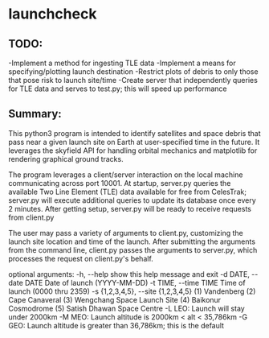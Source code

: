 # launchcheck

## TODO:
-Implement a method for ingesting TLE data
-Implement a means for specifying/plotting launch destination
-Restrict plots of debris to only those that pose risk to launch site/time
-Create server that independently queries for TLE data and serves to test.py; this will speed up performance

## Summary:
This python3 program is intended to identify satellites and space debris that pass near a given launch site on Earth at user-specified time in the future. It leverages the skyfield API for handling orbital mechanics and matplotlib for rendering graphical ground tracks.

The program leverages a client/server interaction on the local machine communicating across port 10001. At startup, server.py queries the available Two Line Element (TLE) data available for free from CelesTrak; server.py will execute additional queries to update its database once every 2 minutes. After getting setup, server.py will be ready to receive requests from client.py

The user may pass a variety of arguments to client.py, customizing the launch site location and time of the launch. After submitting the arguments from the command line, client.py passes the arguments to server.py, which processes the request on client.py's behalf.

optional arguments:
  -h, --help            show this help message and exit
  -d DATE, --date DATE  Date of launch (YYYY-MM-DD)
  -t TIME, --time TIME  Time of launch (0000 thru 2359)
  -s {1,2,3,4,5}, --site {1,2,3,4,5}
	(1) Vandenberg
	(2) Cape Canaveral
	(3) Wengchang Space Launch Site
	(4) Baikonur Cosmodrome
	(5) Satish Dhawan Space Centre
  -L                    LEO: Launch will stay under 2000km
  -M                    MEO: Launch altitude is 2000km < alt < 35,786km
  -G                    GEO: Launch altitude is greater than 36,786km; this is the default


